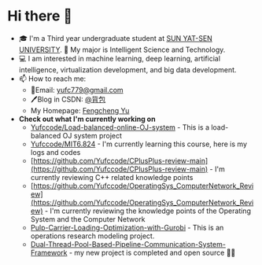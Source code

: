 # Hi there 👋

- 🎓 I'm a Third year undergraduate student at [SUN YAT-SEN UNIVERSITY](https://www.sysu.edu.cn/). 🧱 My major is Intelligent Science and Technology.
- 💻 I am interested in machine learning, deep learning, artificial intelligence, virtualization development, and big data development.
- 📫 How to reach me:
  - 📮Email:  yufc779@gmail.com
  - 🖊️Blog in CSDN: [@背包](https://blog.csdn.net/Yu_Cblog)
  - My Homepage: [Fengcheng Yu](https://yufccode.github.io)
- **Check out what I'm currently working on**
  - [Yufccode/Load-balanced-online-OJ-system](https://github.com/Yufccode/Load-balanced-online-OJ-system) - This is a load-balanced OJ system project
  - [Yufccode/MIT6.824](https://github.com/Yufccode/MIT6.824) - I'm currently learning this course, here is my logs and codes
  - [https://github.com/Yufccode/CPlusPlus-review-main](https://github.com/Yufccode/CPlusPlus-review-main) - I'm currently reviewing C++ related knowledge points
  - [https://github.com/Yufccode/OperatingSys_ComputerNetwork_Review](https://github.com/Yufccode/OperatingSys_ComputerNetwork_Review) - I'm currently reviewing the knowledge points of the Operating System and the Computer Network
  - [Pulp-Carrier-Loading-Optimization-with-Gurobi](https://github.com/Yufccode/Pulp-Carrier-Loading-Optimization-with-Gurobi) - This is an operations research modeling project.
  - [Dual-Thread-Pool-Based-Pipeline-Communication-System-Framework](https://github.com/Yufccode/Dual-Thread-Pool-Based-Pipeline-Communication-System-Framework) - my new project is completed and open source 🎉🎉
